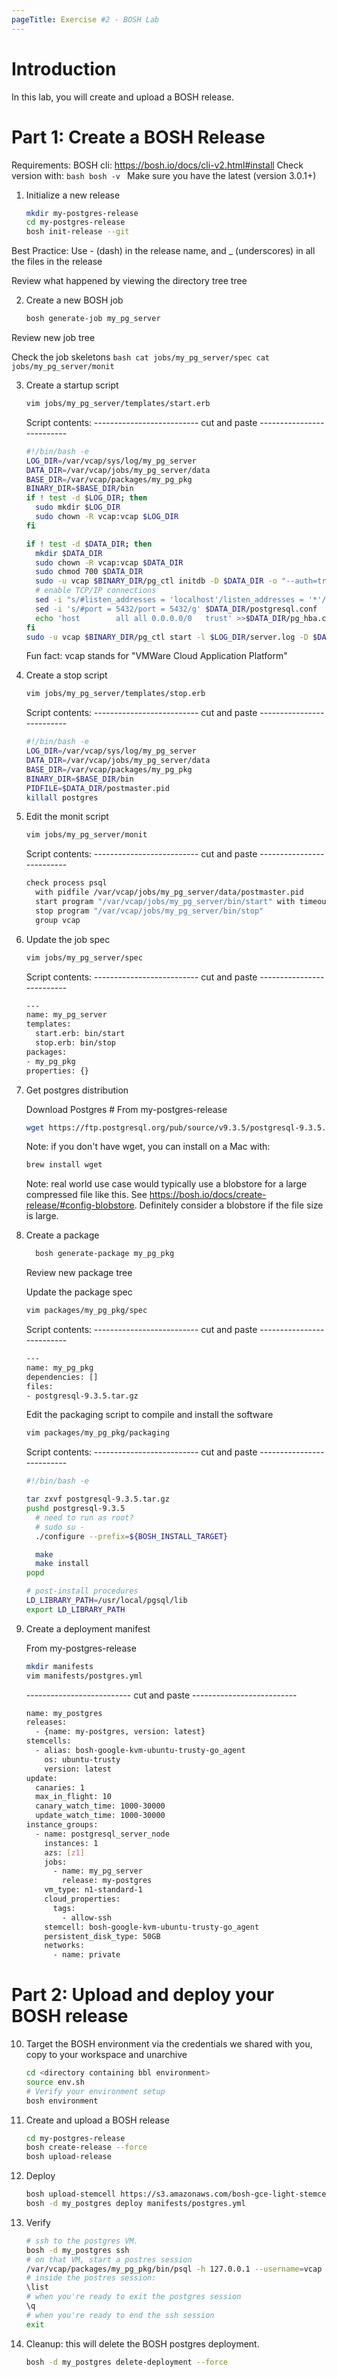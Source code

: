```yaml
---
pageTitle: Exercise #2 - BOSH Lab
---
```


# Introduction

In this lab, you will create and upload a BOSH release.

# Part 1: Create a BOSH Release

Requirements:
BOSH cli: https://bosh.io/docs/cli-v2.html#install
Check version with:
    ```bash
    bosh -v
    ```
Make sure you have the latest (version 3.0.1+)


1. Initialize a new release
    ```bash
    mkdir my-postgres-release
    cd my-postgres-release
    bosh init-release --git
    ```

Best Practice: Use - (dash) in the release name, and _ (underscores) in all the files in the release

Review what happened by viewing the directory tree
	tree


2. Create a new BOSH job
    ```bash
    bosh generate-job my_pg_server
    ```

Review new job
	tree

Check the job skeletons
    ```bash
    cat jobs/my_pg_server/spec
    cat jobs/my_pg_server/monit
    ```


3. Create a startup script
    ```bash
    vim jobs/my_pg_server/templates/start.erb
    ```

    Script contents:
    -------------------------- cut and paste --------------------------
    ```bash
    #!/bin/bash -e
    LOG_DIR=/var/vcap/sys/log/my_pg_server
    DATA_DIR=/var/vcap/jobs/my_pg_server/data
    BASE_DIR=/var/vcap/packages/my_pg_pkg
    BINARY_DIR=$BASE_DIR/bin
    if ! test -d $LOG_DIR; then
      sudo mkdir $LOG_DIR
      sudo chown -R vcap:vcap $LOG_DIR
    fi

    if ! test -d $DATA_DIR; then
      mkdir $DATA_DIR
      sudo chown -R vcap:vcap $DATA_DIR
      sudo chmod 700 $DATA_DIR
      sudo -u vcap $BINARY_DIR/pg_ctl initdb -D $DATA_DIR -o "--auth=trust"
      # enable TCP/IP connections
      sed -i "s/#listen_addresses = 'localhost'/listen_addresses = '*'/g" $DATA_DIR/postgresql.conf
      sed -i 's/#port = 5432/port = 5432/g' $DATA_DIR/postgresql.conf
      echo 'host		all	all	0.0.0.0/0	trust' >>$DATA_DIR/pg_hba.conf
    fi
    sudo -u vcap $BINARY_DIR/pg_ctl start -l $LOG_DIR/server.log -D $DATA_DIR
    ```

    Fun fact: vcap stands for "VMWare Cloud Application Platform"


4. Create a stop script
    ```bash
    vim jobs/my_pg_server/templates/stop.erb
    ```

    Script contents:
    -------------------------- cut and paste --------------------------
    ```bash
    #!/bin/bash -e
    LOG_DIR=/var/vcap/sys/log/my_pg_server
    DATA_DIR=/var/vcap/jobs/my_pg_server/data
    BASE_DIR=/var/vcap/packages/my_pg_pkg
    BINARY_DIR=$BASE_DIR/bin
    PIDFILE=$DATA_DIR/postmaster.pid
    killall postgres
    ```

  5. Edit the monit script
      ```bash
      vim jobs/my_pg_server/monit
      ```

      Script contents:
      -------------------------- cut and paste --------------------------
      ```bash
      check process psql
        with pidfile /var/vcap/jobs/my_pg_server/data/postmaster.pid
        start program "/var/vcap/jobs/my_pg_server/bin/start" with timeout 600 seconds
        stop program "/var/vcap/jobs/my_pg_server/bin/stop"
        group vcap
      ```

6. Update the job spec
    ```bash
    vim jobs/my_pg_server/spec
    ```

    Script contents:
    -------------------------- cut and paste --------------------------
    ```bash
    ---
    name: my_pg_server
    templates:
      start.erb: bin/start
      stop.erb: bin/stop
    packages:
    - my_pg_pkg
    properties: {}
    ```

7. Get postgres distribution

    Download Postgres
	   # From my-postgres-release
    ```bash
    wget https://ftp.postgresql.org/pub/source/v9.3.5/postgresql-9.3.5.tar.gz -O src/postgresql-9.3.5.tar.gz
    ```

    Note: if you don't have wget, you can install on a Mac with:
    ```bash
    brew install wget
    ```

    Note: real world use case would typically use a blobstore for a large compressed file like this. See https://bosh.io/docs/create-release/#config-blobstore. Definitely consider a blobstore if the file size is large.

8. Create a package
    ```bash
	  bosh generate-package my_pg_pkg
    ```

    Review new package
	   tree

     Update the package spec
      ```bash
      vim packages/my_pg_pkg/spec
      ```

      Script contents:
      -------------------------- cut and paste --------------------------
      ```bash
      ---
      name: my_pg_pkg
      dependencies: []
      files:
      - postgresql-9.3.5.tar.gz
      ```

    Edit the packaging script to compile and install the software
    ```bash
    vim packages/my_pg_pkg/packaging
    ```


    Script contents:
    -------------------------- cut and paste --------------------------
    ```bash
    #!/bin/bash -e

    tar zxvf postgresql-9.3.5.tar.gz
    pushd postgresql-9.3.5
      # need to run as root?
      # sudo su -
      ./configure --prefix=${BOSH_INSTALL_TARGET}

      make
      make install
    popd

    # post-install procedures
    LD_LIBRARY_PATH=/usr/local/pgsql/lib
    export LD_LIBRARY_PATH
    ```

9. Create a deployment manifest

	 From my-postgres-release
   ```bash
   mkdir manifests
   vim manifests/postgres.yml
   ```

   -------------------------- cut and paste --------------------------
    ```bash
    name: my_postgres
    releases:
      - {name: my-postgres, version: latest}
    stemcells:
      - alias: bosh-google-kvm-ubuntu-trusty-go_agent
        os: ubuntu-trusty
        version: latest
    update:
      canaries: 1
      max_in_flight: 10
      canary_watch_time: 1000-30000
      update_watch_time: 1000-30000
    instance_groups:
      - name: postgresql_server_node
        instances: 1
        azs: [z1]
        jobs:  
          - name: my_pg_server
            release: my-postgres
        vm_type: n1-standard-1
        cloud_properties:
          tags:
            - allow-ssh
        stemcell: bosh-google-kvm-ubuntu-trusty-go_agent
        persistent_disk_type: 50GB
        networks:
          - name: private
    ```

# Part 2: Upload and deploy your BOSH release

10. Target the BOSH environment via the credentials we shared with you, copy to your workspace and unarchive
    ```bash
  	cd <directory containing bbl environment>
  	source env.sh
  	# Verify your environment setup
  	bosh environment
    ```

11. Create and upload a BOSH release
    ```bash
  	cd my-postgres-release
  	bosh create-release --force
  	bosh upload-release
    ```


12. Deploy
    ```bash
  	bosh upload-stemcell https://s3.amazonaws.com/bosh-gce-light-stemcells/light-bosh-stemcell-3445.7-google-kvm-ubuntu-trusty-go_agent.tgz
  	bosh -d my_postgres deploy manifests/postgres.yml
    ```


13. Verify
    ```bash
  	# ssh to the postgres VM.
  	bosh -d my_postgres ssh
  	# on that VM, start a postres session
  	/var/vcap/packages/my_pg_pkg/bin/psql -h 127.0.0.1 --username=vcap -d template1
  	# inside the postres session:
  	\list
  	# when you're ready to exit the postgres session
  	\q
  	# when you're ready to end the ssh session
  	exit
    ```


14. Cleanup: this will delete the BOSH postgres deployment.
    ```bash
    bosh -d my_postgres delete-deployment --force
    ```
